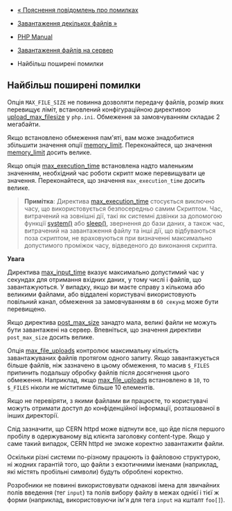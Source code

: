 - [« Пояснення повідомлень про помилках](features.file-upload.errors.md)
- [Завантаження декількох файлів »](features.file-upload.multiple.md)

- [PHP Manual](index.md)
- [Завантаження файлів на сервер](features.file-upload.md)
- Найбільш поширені помилки

## Найбільш поширені помилки

Опція `MAX_FILE_SIZE` не повинна дозволяти передачу файлів, розмір
яких перевищує ліміт, встановлений конфігураційною директивою
[upload_max_filesize](ini.core.md#ini.upload-max-filesize) у
`php.ini`. Обмеження за замовчуванням складає 2 мегабайти.

Якщо встановлено обмеження пам'яті, вам може знадобитися
збільшити значення опції [memory_limit](ini.core.md#ini.memory-limit).
Переконайтеся, що значення
[memory_limit](ini.core.md#ini.memory-limit) досить велике.

Якщо опція
[max_execution_time](info.configuration.md#ini.max-execution-time)
встановлена надто маленьким значенням, необхідний час роботи
скрипт може перевищувати це значення. Переконайтеся, що значення
`max_execution_time` досить велике.

> **Примітка**: Директива
> [max_execution_time](info.configuration.md#ini.max-execution-time)
> стосується виключно часу, що використовується безпосередньо самим
> Скриптом. Час, витрачений на зовнішні дії, такі як системні
> дзвінки за допомогою функції [system()](function.system.md) або
> [sleep()](function.sleep.md), звернення до бази даних, а також
> час, витрачений на завантаження файлу та інші дії, що відбуваються
> поза скриптом, не враховуються при визначенні максимально допустимого
> проміжок часу, відведеного до виконання скрипта.

**Увага**

Директива [max_input_time](info.configuration.md#ini.max-input-time)
вказує максимально допустимий час у секундах для отримання вхідних
даних, у тому числі і файлів, що завантажуються. У випадку, якщо ви маєте справу
з кількома або великими файлами, або віддалені користувачі
використовують повільний канал, обмеження за замовчуванням в `60 секунд` може
бути перевищено.

Якщо директива [post_max_size](ini.core.md#ini.post-max-size) занадто
мала, великі файли не можуть бути завантажені на сервер. Впевніться, що
значення директиви `post_max_size` досить велике.

Опція [max_file_uploads](ini.core.md#ini.max-file-uploads)
контролює максимальну кількість завантажуваних файлів протягом одного
запиту. Якщо завантажується більше файлів, ніж зазначено в цьому
обмеження, то масив `$_FILES` припинить подальшу обробку файлів
після досягнення цього обмеження. Наприклад, якщо
[max_file_uploads](ini.core.md#ini.max-file-uploads) встановлено в
`10`, то `$_FILES` ніколи не міститиме більше 10 елементів.

Якщо не перевіряти, з якими файлами ви працюєте, то користувачі можуть
отримати доступ до конфіденційної інформації, розташованої в інших
директорії.

Слід зазначити, що CERN httpd може відтнути все, що йде після
першого пробілу в одержуваному від клієнта заголовку content-type. Якщо у
саме такий випадок, CERN httpd не зможе коректно завантажити файли.

Оскільки різні системи по-різному працюють із файловою структурою, ні
жодних гарантій того, що файли з екзотичними іменами (наприклад,
які містять пробільні символи) будуть оброблені коректно.

Розробники не повинні використовувати однакові імена для звичайних полів
введення (тег `input`) та полів вибору файлу в межах однієї і тієї ж форми
(наприклад, використовуючи ім'я для тега `input` на кшталт `foo[]`).
